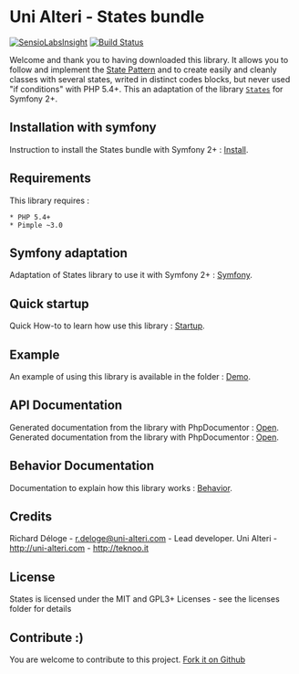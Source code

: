 Uni Alteri - States bundle
===========================

[![SensioLabsInsight](https://insight.sensiolabs.com/projects/37eae306-21fc-4181-be04-9c758e1239bb/mini.png)](https://insight.sensiolabs.com/projects/37eae306-21fc-4181-be04-9c758e1239bb) [![Build Status](https://travis-ci.org/UniAlteri/statesBundle.svg?branch=master)](https://travis-ci.org/UniAlteri/statesBundle)

Welcome and thank you to having downloaded this library. It allows you to follow and implement the 
 [State Pattern](http://en.wikipedia.org/wiki/State_pattern)
 and to create easily and cleanly classes with several states, writed in distinct codes blocks, 
 but never used "if conditions" with PHP 5.4+.
 This an adaptation of the library [`States`](http://teknoo.it/states) for Symfony 2+.

Installation with symfony
-------------------------
Instruction to install the States bundle with Symfony 2+ : [Install](docs/install.md).

Requirements
------------
This library requires :

    * PHP 5.4+
    * Pimple ~3.0

Symfony adaptation
------------------
Adaptation of States library to use it with Symfony 2+ : [Symfony](docs/symfony.md).

Quick startup
-------------
Quick How-to to learn how use this library : [Startup](https://github.com/UniAlteri/states/blob/master/docs/howto/quick-startup.md).

Example
-------
An example of using this library is available in the folder : [Demo](https://github.com/UniAlteri/states/blob/master/demo/demo_article.php).

API Documentation
-----------------
Generated documentation from the library with PhpDocumentor : [Open](https://cdn.rawgit.com/UniAlteri/states/master/docs/api/index.html).
Generated documentation from the library with PhpDocumentor : [Open](https://cdn.rawgit.com/UniAlteri/statesBundle/master/docs/api/index.html).

Behavior Documentation
----------------------
Documentation to explain how this library works : [Behavior](https://github.com/UniAlteri/states/blob/master/docs/howto/behavior.md).

Credits
-------
Richard Déloge - <r.deloge@uni-alteri.com> - Lead developer.
Uni Alteri - <http://uni-alteri.com> - <http://teknoo.it>

License
-------
States is licensed under the MIT and GPL3+ Licenses - see the licenses folder for details

Contribute :)
-------------

You are welcome to contribute to this project. [Fork it on Github](CONTRIBUTING.md)
